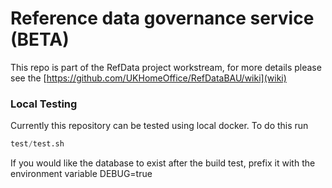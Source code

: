 # Reference data governance service (BETA)

This repo is part of the RefData project workstream, for more details please see the [https://github.com/UKHomeOffice/RefDataBAU/wiki](wiki)


### Local Testing
Currently this repository can be tested using local docker. To do this run

```sql
test/test.sh
```

If you would like the database to exist after the build test, prefix it with the environment variable DEBUG=true





